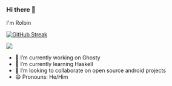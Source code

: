 ### Hi there 👋

I'm Rolbin

[![GitHub Streak](http://github-readme-streak-stats.herokuapp.com?user=thenoveltyseeker&theme=dark-smoky)](https://git.io/streak-stats)

![](https://komarev.com/ghpvc/?username=thenoveltyseeker)

<!--
**thenoveltyseeker/thenoveltyseeker** is a ✨ _special_ ✨ repository because its `README.md` (this file) appears on your GitHub profile.

Here are some ideas to get you started: --->

- 🔭 I’m currently working on Ghosty
- 🌱 I’m currently learning Haskell
- 👯 I’m looking to collaborate on open source android projects
- 😄 Pronouns: He/Him

